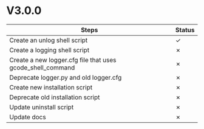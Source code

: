 # V3.0.0

| Steps | Status |
| ----- | ------ |
| Create an unlog shell script | &check; |
| Create a logging shell script | &cross; |
| Create a new logger.cfg file that uses gcode_shell_command | &cross; |
| Deprecate logger.py and old logger.cfg | &cross; |
| Create new installation script | &cross; |
| Deprecate old installation script | &cross; |
| Update uninstall script | &cross; |
| Update docs | &cross; |